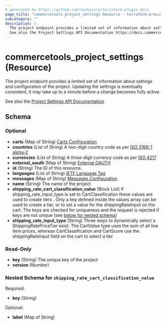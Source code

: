 ```yaml
---
# generated by https://github.com/hashicorp/terraform-plugin-docs
page_title: "commercetools_project_settings Resource - terraform-provider-commercetools"
subcategory: ""
description: |-
  The project endpoint provides a limited set of information about settings and configuration of the project. Updating the settings is eventually consistent, it may take up to a minute before a change becomes fully active.
  See also the Project Settings API Documentation https://docs.commercetools.com/api/projects/project
---
```


# commercetools_project_settings (Resource)

The project endpoint provides a limited set of information about settings and configuration of the project. Updating the settings is eventually consistent, it may take up to a minute before a change becomes fully active.

See also the [Project Settings API Documentation](https://docs.commercetools.com/api/projects/project)



<!-- schema generated by tfplugindocs -->
## Schema

### Optional

- **carts** (Map of String) [Carts Configuration](https://docs.commercetools.com/api/projects/project#carts-configuration)
- **countries** (List of String) A two-digit country code as per [ISO 3166-1 alpha-2](https://en.wikipedia.org/wiki/ISO_3166-1_alpha-2)
- **currencies** (List of String) A three-digit currency code as per [ISO 4217](https://en.wikipedia.org/wiki/ISO_4217)
- **external_oauth** (Map of String) [External OAUTH](https://docs.commercetools.com/api/projects/project#externaloauth)
- **id** (String) The ID of this resource.
- **languages** (List of String) [IETF Language Tag](https://en.wikipedia.org/wiki/IETF_language_tag)
- **messages** (Map of String) [Messages Configuration](https://docs.commercetools.com/api/projects/project#messages-configuration)
- **name** (String) The name of the project
- **shipping_rate_cart_classification_value** (Block List) If shipping_rate_input_type is set to CartClassification these values are used to create tiers
. Only a key defined inside the values array can be used to create a tier, or to set a value for the shippingRateInput on the cart. The keys are checked for uniqueness and the request is rejected if keys are not unique (see [below for nested schema](#nestedblock--shipping_rate_cart_classification_value))
- **shipping_rate_input_type** (String) Three ways to dynamically select a ShippingRatePriceTier exist. The CartValue type uses the sum of all line item prices, whereas CartClassification and CartScore use the shippingRateInput field on the cart to select a tier

### Read-Only

- **key** (String) The unique key of the project
- **version** (Number)

<a id="nestedblock--shipping_rate_cart_classification_value"></a>
### Nested Schema for `shipping_rate_cart_classification_value`

Required:

- **key** (String)

Optional:

- **label** (Map of String)


